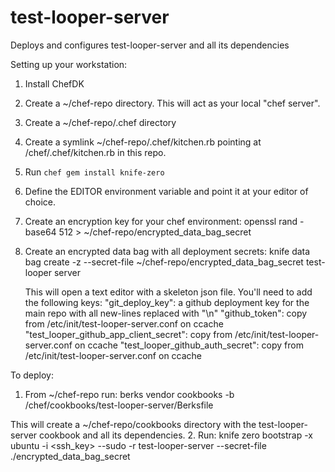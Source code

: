 # test-looper-server

Deploys and configures test-looper-server and all its dependencies

Setting up your workstation:
1. Install ChefDK
2. Create a ~/chef-repo directory. This will act as your local "chef server".
3. Create a ~/chef-repo/.chef directory
4. Create a symlink ~/chef-repo/.chef/kitchen.rb pointing at /chef/.chef/kitchen.rb in this repo.
5. Run `chef gem install knife-zero`
6. Define the EDITOR environment variable and point it at your editor of choice.
7. Create an encryption key for your chef environment:
   openssl rand -base64 512 > ~/chef-repo/encrypted_data_bag_secret
8. Create an encrypted data bag with all deployment secrets:
   knife data bag create -z --secret-file ~/chef-repo/encrypted_data_bag_secret test-looper server

   This will open a text editor with a skeleton json file. You'll need to add the following keys:
   "git_deploy_key": a github deployment key for the main repo with all new-lines replaced with "\n"
   "github_token": copy from /etc/init/test-looper-server.conf on ccache
   "test_looper_github_app_client_secret": copy from /etc/init/test-looper-server.conf on ccache
   "test_looper_github_auth_secret": copy from /etc/init/test-looper-server.conf on ccache


To deploy:
1. From ~/chef-repo run:
   berks vendor cookbooks -b <test-looper-repo>/chef/cookbooks/test-looper-server/Berksfile

  This will create a ~/chef-repo/cookbooks directory with the test-looper-server cookbook and all its
  dependencies.
2. Run:
   knife zero bootstrap <hostname> -x ubuntu -i <ssh_key> --sudo -r test-looper-server --secret-file ./encrypted_data_bag_secret
